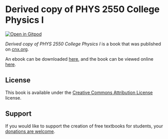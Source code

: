 # Derived copy of PHYS 2550 College Physics I

[![Open in Gitpod](https://gitpod.io/button/open-in-gitpod.svg)](https://gitpod.io/from-referrer/)

_Derived copy of PHYS 2550 College Physics I_ is a book that was published on [cnx.org](https://cnx.org/).

An ebook can be downloaded [here](https://github.com/cnx-user-books/cnxbook-derived-copy-of-phys-2550-college-physics-i/releases/latest), and the book can be viewed online [here](https://github.com/cnx-user-books/cnxbook-derived-copy-of-phys-2550-college-physics-i/releases/latest).

## License
This book is available under the [Creative Commons Attribution License](./LICENSE) license.

## Support
If you would like to support the creation of free textbooks for students, your [donations are welcome](https://riceconnect.rice.edu/donation/support-openstax-banner).
